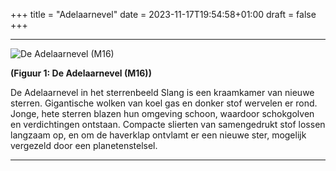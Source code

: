 +++
title = "Adelaarnevel"
date = 2023-11-17T19:54:58+01:00
draft = false
+++


  -----------------------------------------------------------------------
  ![De Adelaarnevel (M16)](/adelaarnevel.jpg)
  
  **(Figuur 1: De Adelaarnevel (M16))**

De Adelaarnevel in het sterrenbeeld Slang is een kraamkamer van nieuwe
sterren. Gigantische wolken van koel gas en donker stof wervelen er
rond. Jonge, hete sterren blazen hun omgeving schoon, waardoor
schokgolven en verdichtingen ontstaan. Compacte slierten van
samengedrukt stof lossen langzaam op, en om de haverklap ontvlamt er een
nieuwe ster, mogelijk vergezeld door een planetenstelsel.





























-----------------------------------------------------------------------
